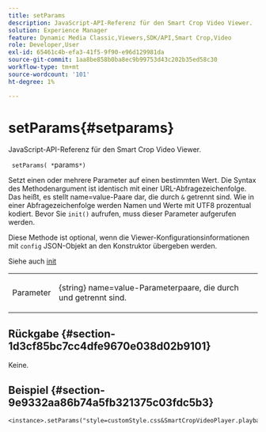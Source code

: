 ```yaml
---
title: setParams
description: JavaScript-API-Referenz für den Smart Crop Video Viewer.
solution: Experience Manager
feature: Dynamic Media Classic,Viewers,SDK/API,Smart Crop,Video
role: Developer,User
exl-id: 65461c4b-efa3-41f5-9f90-e96d129981da
source-git-commit: 1aa8be858b0ba8ec9b99753d43c202b35ed58c30
workflow-type: tm+mt
source-wordcount: '101'
ht-degree: 1%

---
```


# setParams{#setparams}

JavaScript-API-Referenz für den Smart Crop Video Viewer.

` setParams( *`params`*)`

Setzt einen oder mehrere Parameter auf einen bestimmten Wert. Die Syntax des Methodenargument ist identisch mit einer URL-Abfragezeichenfolge. Das heißt, es stellt name=value-Paare dar, die durch `&` getrennt sind. Wie in einer Abfragezeichenfolge werden Namen und Werte mit UTF8 prozentual kodiert. Bevor Sie `init()` aufrufen, muss dieser Parameter aufgerufen werden.

Diese Methode ist optional, wenn die Viewer-Konfigurationsinformationen mit `config` JSON-Objekt an den Konstruktor übergeben werden.

Siehe auch [init](../../../c-html5-aem-asset-viewers/c-html5-aem-smartcropvideo/c-html5-aem-smartcropvideo-viewer-javascriptapiref/r-html5-aem-smartcropvideo-viewer-javascriptapiref-init.md#reference-3b570ba8b35045d6b30fb178c21a66c6)

<table id="table_896DFF34A68A403DB93A6D597461A573"> 
 <tbody> 
  <tr> 
   <td colname="col1"> <p> <span class="codeph"> <span class="varname"> Parameter</span> </span> </p> </td> 
   <td colname="col2"> <p> <span class="codeph"> {string}</span> name=value-Parameterpaare, die durch <span class="codeph"> und </span> getrennt sind. </p> </td> 
  </tr> 
 </tbody> 
</table>

## Rückgabe {#section-1d3cf85bc7cc4dfe9670e038d02b9101}

Keine.

## Beispiel {#section-9e9332aa86b74a5fb321375c03fdc5b3}

```
<instance>.setParams("style=customStyle.css&SmartCropVideoPlayer.playback=progressive")
```
